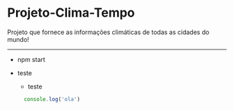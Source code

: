 # Projeto-Clima-Tempo
Projeto que fornece as informações climáticas de todas as cidades do mundo!

---
- npm start
- teste
  - teste 
  
  ```js 
    console.log('ola')
```
